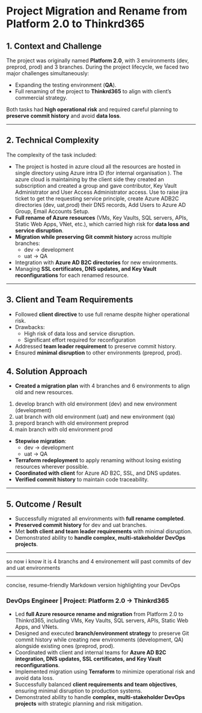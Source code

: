 # Project Migration and Rename from Platform 2.0 to Thinkrd365

## 1. Context and Challenge
The project was originally named **Platform 2.0**, with 3 environments (dev, preprod, prod) and 3 branches. During the project lifecycle, we faced two major challenges simultaneously:

- Expanding the testing environment (**QA**).  
- Full renaming of the project to **Thinkrd365** to align with client’s commercial strategy.

Both tasks had **high operational risk** and required careful planning to **preserve commit history** and avoid **data loss**.

---
## 2. Technical Complexity
The complexity of the task included:
-  The project is hosted in azure cloud all the resources are hosted in single directory using Azure intra ID (for internal organisation ). The azure cloud is maintaining by the client side they created an subscription and created a group and gave contributor, Key Vault Administrator and User Access Administrator access. Use to raise jira ticket to get the requesting service principle, create Azure ADB2C directories (dev, uat,prod) their DNS records, Add Users to Azure AD Group, Email Accounts Setup.
- **Full rename of Azure resources** (VMs, Key Vaults, SQL servers, APIs, Static Web Apps, VNet, etc.), which carried high risk for **data loss and service disruption**.  
- **Migration while preserving Git commit history** across multiple branches:  
  - dev → development  
  - uat → QA  
- Integration with **Azure AD B2C directories** for new environments.  
- Managing **SSL certificates, DNS updates, and Key Vault reconfigurations** for each renamed resource.

---
## 3. Client and Team Requirements
- Followed **client directive** to use full rename despite higher operational risk. 
- Drawbacks:
  - High risk of data loss and service disruption.
  - Significant effort required for reconfiguration 
- Addressed **team leader requirement** to preserve commit history.  
- Ensured **minimal disruption** to other environments (preprod, prod).

## 4. Solution Approach
- **Created a migration plan** with 4 branches and 6 environments to align old and new resources.
1. develop branch with old environment (dev) and new environment (development)
2. uat branch with old environment (uat) and new environment (qa)
3. prepord branch with old environment preprod
4. main branch with old environment prod  
- **Stepwise migration**:  
  - dev → development  
  - uat → QA  
- **Terraform redeployment** to apply renaming without losing existing resources wherever possible.  
- **Coordinated with client** for Azure AD B2C, SSL, and DNS updates.  
- **Verified commit history** to maintain code traceability.

---
## 5. Outcome / Result
- Successfully migrated all environments with **full rename completed**.  
- **Preserved commit history** for dev and uat branches.  
- Met **both client and team leader requirements** with minimal disruption.  
- Demonstrated ability to **handle complex, multi-stakeholder DevOps projects**.

---

so now i know it is 4 branchs and 4 environement will past commits of dev and uat environments

---
concise, resume-friendly Markdown version highlighting your DevOps
### DevOps Engineer | Project: Platform 2.0 → Thinkrd365

- Led **full Azure resource rename and migration** from Platform 2.0 to Thinkrd365, including VMs, Key Vaults, SQL servers, APIs, Static Web Apps, and VNets.  
- Designed and executed **branch/environment strategy** to preserve Git commit history while creating new environments (development, QA) alongside existing ones (preprod, prod).  
- Coordinated with client and internal teams for **Azure AD B2C integration, DNS updates, SSL certificates, and Key Vault reconfigurations**.  
- Implemented migration using **Terraform** to minimize operational risk and avoid data loss.  
- Successfully balanced **client requirements and team objectives**, ensuring minimal disruption to production systems.  
- Demonstrated ability to handle **complex, multi-stakeholder DevOps projects** with strategic planning and risk mitigation.
